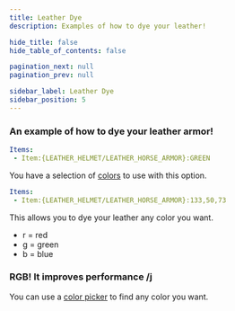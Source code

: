 ```yaml
---
title: Leather Dye
description: Examples of how to dye your leather!

hide_title: false
hide_table_of_contents: false

pagination_next: null
pagination_prev: null

sidebar_label: Leather Dye
sidebar_position: 5
---
```

### An example of how to dye your leather armor!
```yml
Items:
 - Item:{LEATHER_HELMET/LEATHER_HORSE_ARMOR}:GREEN
```
You have a selection of [colors](https://jd.papermc.io/paper/1.20/org/bukkit/Color.html) to use with this option.

```yml
Items:
 - Item:{LEATHER_HELMET/LEATHER_HORSE_ARMOR}:133,50,73
```
This allows you to dye your leather any color you want.

* r = red
* g = green
* b = blue

### RGB! It improves performance /j
You can use a [color picker](https://htmlcolorcodes.com/color-picker/) to find any color you want.